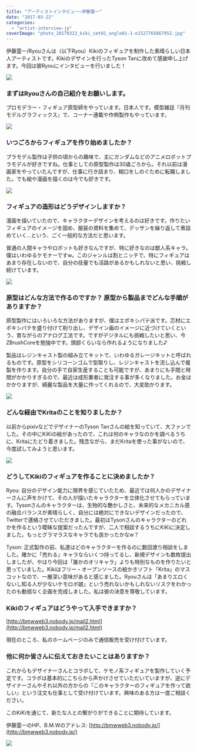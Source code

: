 ```yaml
---
title: "アーティストインタビュー―伊藤霊一"
date: "2017-03-22"
categories: 
  - "artist-interview-jp"
coverImage: "photo_20170322_kiki_set01_angle01-1-e1527765867952.jpg"
---
```


伊藤霊一/Ryouさんは（以下Ryou）Kikiのフィギュアを制作した素晴らしい日本人アーティストです。Kikiのデザインを行ったTyson Tanに改めて感謝申し上げます。今回は彼Ryouにインタビューを行いました！

[![](/images/posts/2017/photo_20170322_kiki_set01_angle01-300x200.jpg)](/images/posts/2017/photo_20170322_kiki_set01_angle01.jpg)

### まずはRyouさんの自己紹介をお願いします。

プロモデラー・フィギュア原型師をやっています。日本人です。模型雑誌『月刊モデルグラフィックス』で、コーナー連載や作例製作もやっています。

[![](/images/posts/2017/photo_20170322_kiki_set01_angle02-300x200.jpg)](/images/posts/2017/photo_20170322_kiki_set01_angle02.jpg)

### いつごろからフィギュアを作り始めましたか？

プラモデル製作は子供の頃からの趣味で、主にガンダムなどのアニメロボットプラモデルが好きですね。仕事としての原型製作は30歳ごろから。それ以前は漫画家をやっていたんですが、仕事に行き詰まり、糊口をしのぐために転職しました。でも絵や漫画を描くのは今でも好きです。

[![](/images/posts/2017/photo_20170322_kiki_set01_angle03a-300x200.jpg)](/images/posts/2017/photo_20170322_kiki_set01_angle03a.jpg)

### フィギュアの造形はどうデザインしますか？

漫画を描いていたので、キャラクターデザインを考えるのは好きです。作りたいフィギュアのイメージを固め、服装の資料を集めて、デッサンを繰り返して煮詰めていく…という、ごく一般的な方法だと思います。

普通の人間キャラやロボットも好きなんですが、特に好きなのは獣人系キャラ。僕はいわゆるケモナーですw。このジャンルは割とニッチで、特にフィギュアはあまり存在しないので、自分の技量でも活路があるかもしれないと思い、挑戦し続けています。

[![](/images/posts/2017/photo_20170322_kiki_set01_angle04-300x200.jpg)](/images/posts/2017/photo_20170322_kiki_set01_angle04.jpg)

### 原型はどんな方法で作るのですか？ 原型から製品までどんな手順がありますか？

原型製作にはいろいろな方法がありますが、僕はエポキシパテ派です。芯材にエポキシパテを盛り付けて削り出し、デザイン画のイメージに近づけていくという、昔ながらのアナログ工法です。ですがデジタルにも挑戦したいと思い、今ZBrushCoreを勉強中です。頭部くらいなら作れるようになりました♪

製品はレジンキャスト製の組み立てキットで、いわゆるガレージキットと呼ばれるものです。原型をシリコーンゴムで型取りし、レジンキャストを流し込んで複製を作ります。自分の手で自家生産することも可能ですが、あまりにも手間と時間がかかりすぎるので、最近は成形業者に発注する事が多くなりました。お金はかかりますが、綺麗な製品を大量に作ってくれるので、大変助かります。

[![](/images/posts/2017/photo_20170322_kiki_set02_angle01-1-300x200.jpg)](/images/posts/2017/photo_20170322_kiki_set02_angle01-1.jpg)

### どんな経由でKritaのことを知りましたか？

以前からpixivなどでデザイナーのTyson Tanさんの絵を知っていて、大ファンでした。その中にKiKiの絵があったので、これは何のキャラなのかを調べるうちに、Kritaにたどり着きました。残念ながら、まだKritaを使った事がないので、今度試してみようと思います。

[![](/images/posts/2017/photo_20170322_kiki_set02_angle02-300x200.jpg)](/images/posts/2017/photo_20170322_kiki_set02_angle02.jpg)

### どうしてKikiのフィギュアを作ることに決めましたか？

Ryou: 自分のデザイン能力に限界を感じていたため、最近では何人かのデザイナーさんに声をかけて、その人が描いたキャラクターを立体化させてもらっています。Tysonさんのキャラクターは、生物的な艶かしさと、未来的なメカニカル感の融合バランスが素晴らしく、自分には絶対にできないデザインだったので、Twitterで連絡させていただきました。最初はTysonさんのキャラクターのどれかを作るという曖昧な提案だったんですが、二人で相談するうちにKiKiに決定しました。もっとグラマラスなキャラでも良かったかなw？

Tyson: 正式製作の前、私達はどのキャラクターを作るのに数回渡り相談をしました。確かに「売れる」キャラならいくつ持ってるし、新規デザインも数枚提出しましたが、やはり今回は「誰かのオリキャラ」よりも特別なものを作りたいと思っていました。Kikiはフリー・オープンソースの絵かきソフト「Krita」のマスコットなので、一層深い意味があると感じました。Ryouさんは「あまりエロくないし知る人が少ないケモロボ娘」という売れないかもしれないリスクをわかったのも動揺なく企画を完成しました。私は彼の決意を尊敬しています。

### Kikiのフィギュアはどうやって入手できますか？

[http://bmwweb3.nobody.jp/mail2.html](http://bmwweb3.nobody.jp/mail2.html)

現在のところ、私のホームページのみで通信販売を受け付けています。

### 他に何か皆さんに伝えておきたいことはありますか？

これからもデザイナーさんとコラボして、ケモノ系フィギュアを製作していく予定です。コラボは基本的にこちらから声かけさせていただいていますが、逆にデザイナーさんやそれ以外の方からの『このキャラクターのフィギュアを作って欲しい』という注文も仕事として受け付けています。興味のある方は一度ご相談ください。

このKiKiを通じて、新たな人との繋がりができることに期待しています。

伊藤霊一のHP、B.M.Wのアドレス: [http://bmwweb3.nobody.jp/](http://bmwweb3.nobody.jp/)

[![](/images/posts/2017/photo_20170322_kiki_set02_angle03-1024x681.jpg)](/images/posts/2017/photo_20170322_kiki_set02_angle03.jpg)
